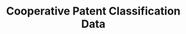 ---
bigquery: https://console.cloud.google.com/bigquery?p=patents-public-data&d=cpc&page=dataset
citation: '“Cooperative Patent Classification” by the EPO and USPTO, for public use. '
contributors: EPO, USPTO
cost: None
description: Cooperative Patent Classification Data contains the scheme and definitions
  of the Cooperative Patent Classification system for classifying patent documents.
  The CPC is the result of a partnership between the EPO and the USPTO in their joint
  effort to develop a common, internationally compatible classification system for
  technical documents, in particular patent publications, which will be used by both
  offices in the patent granting process
documentation: https://www.cooperativepatentclassification.org/cpcSchemeAndDefinitions
last_edit: Mon, 04 Apr 2022 19:07:06 GMT
location: https://www.cooperativepatentclassification.org/index
maintained_by: USPTO, EPO
schema_fields: '[''parents'', ''breakdown_code'', ''childGroups'', ''residual_references'',
  ''titleFull'', ''not_allocatable'', ''additional_only'', ''ipc_concordant'', ''title_part'',
  ''ipcConcordant'', ''symbol'', ''title_full'', ''child_groups'', ''application_references'',
  ''notAllocatable'', ''children'', ''limitingReferences'', ''residualReferences'',
  ''breakdownCode'', ''informative_references'', ''limiting_references'', ''applicationReferences'',
  ''informativeReferences'', ''level'', ''sizeCache'', ''dateRevised'', ''status'',
  ''date_revised'', ''glossary'', ''synonyms'', ''titlePart'', ''definition'']'
shortname: cooperative_patent_classification
tags:
- patents
- science
title: Cooperative Patent Classification Data
uuid: 984374a7-16e9-4b35-9445-458daceb01bf
---